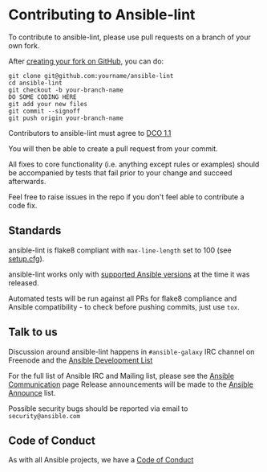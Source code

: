Contributing to Ansible-lint
============================

To contribute to ansible-lint, please use pull requests on a branch of your own fork.

After [creating your fork on GitHub](https://guides.github.com/activities/forking/), you can do:

```
git clone git@github.com:yourname/ansible-lint
cd ansible-lint
git checkout -b your-branch-name
DO SOME CODING HERE
git add your new files
git commit --signoff
git push origin your-branch-name
```

Contributors to ansible-lint must agree to [DCO 1.1](./DCO_1_1.md)

You will then be able to create a pull request from your commit.

All fixes to core functionality (i.e. anything except rules or examples) should
be accompanied by tests that fail prior to your change and succeed afterwards.

Feel free to raise issues in the repo if you don't feel able to contribute a code fix.

Standards
---------

ansible-lint is flake8 compliant with `max-line-length` set to 100
(see [setup.cfg](setup.cfg)).

ansible-lint works only with [supported Ansible versions](
https://docs.ansible.com/ansible/devel/reference_appendices/release_and_maintenance.html#release-status
) at the time it was released.

Automated tests will be run against all PRs for flake8 compliance and Ansible
compatibility - to check before pushing commits, just use `tox`.

Talk to us
----------

Discussion around ansible-lint happens in `#ansible-galaxy` IRC channel on Freenode and the [Ansible Development List](https://groups.google.com/forum/#!forum/ansible-devel)

For the full list of Ansible IRC and Mailing list, please see the [Ansible Communication](https://docs.ansible.com/ansible/latest/community/communication.html) page
Release announcements will be made to the [Ansible Announce](https://groups.google.com/forum/#!forum/ansible-announce) list.

Possible security bugs should be reported via email to `security@ansible.com`

Code of Conduct
---------------

As with all Ansible projects, we have a [Code of Conduct](https://docs.ansible.com/ansible/latest/community/code_of_conduct.html)

